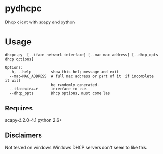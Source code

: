 pydhcpc
=======

Dhcp client with scapy and python

# Usage

```
dhcpc.py  [--iface network interface] [--mac mac address] [--dhcp_opts dhcp options]

Options:
  -h, --help         show this help message and exit
  --mac=MAC_ADDRESS  A full mac address or part of it, if incomplete it will
                     be randomly generated.
  --iface=IFACE      Interface to use.
  --dhcp_opts        Dhcp options, must come las
```

## Requires

scapy-2.2.0-4.1
python 2.6+

## Disclaimers

Not tested on windows
Windows DHCP servers don't seem to like this.
